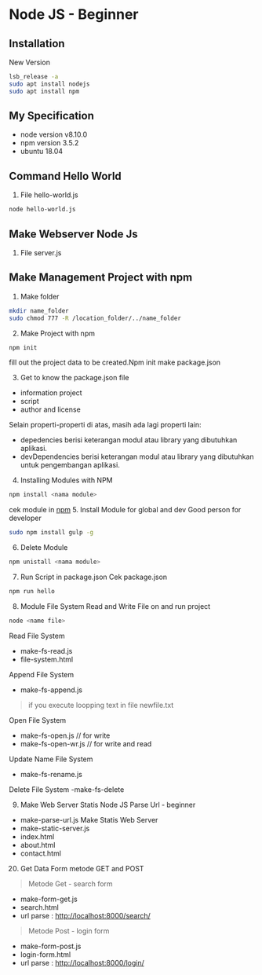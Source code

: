 # Node JS - Beginner

## Installation
New Version 
```bash
lsb_release -a 
sudo apt install nodejs
sudo apt install npm
```
## My Specification
- node version v8.10.0
- npm  version 3.5.2
- ubuntu 18.04 

## Command Hello World
1. File hello-world.js
```bash
node hello-world.js
```
## Make Webserver Node Js
1. File server.js

## Make Management Project with npm
1. Make folder 
```bash
mkdir name_folder
sudo chmod 777 -R /location_folder/../name_folder
```
2. Make Project with npm
```bash
npm init
```
fill out the project data to be created.Npm init make package.json

3. Get to know the package.json file
- information project
- script
- author and license

Selain properti-properti di atas, masih ada lagi properti lain:

- depedencies berisi keterangan modul atau library yang dibutuhkan aplikasi.
- devDependencies berisi keterangan modul atau library yang dibutuhkan untuk pengembangan aplikasi.

4. Installing Modules with NPM
```bash
npm install <nama module>
```
cek module in [npm](https://www.npmjs.com/)
5. Install Module for global and dev
Good person for developer
```bash
sudo npm install gulp -g
```
6. Delete Module
```bash
npm unistall <nama module>
```
7. Run Script in package.json
Cek package.json
```bash
npm run hello 
```
8. Module File System Read and Write
File on and run project
```bash
node <name file>
```
Read File System
- make-fs-read.js
- file-system.html

Append File System
- make-fs-append.js
>if you execute loopping text in file newfile.txt

Open File System
- make-fs-open.js // for write
- make-fs-open-wr.js // for write and read

Update Name File System
- make-fs-rename.js

Delete File System
-make-fs-delete

9. Make Web Server Statis Node JS
Parse Url - beginner
- make-parse-url.js
Make Statis Web Server
- make-static-server.js
- index.html
- about.html
- contact.html

20. Get Data Form metode GET and POST
>Metode Get - search form
- make-form-get.js
- search.html
- url parse : [http://localhost:8000/search/](http://localhost:8000/search/)
>Metode Post - login form
- make-form-post.js
- login-form.html
- url parse : [http://localhost:8000/login/](http://localhost:8000/login/)